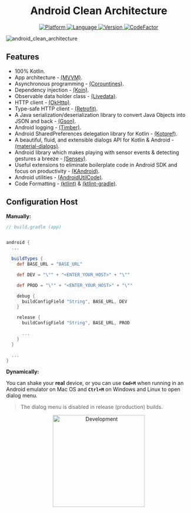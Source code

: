 <h1 align='center'>
    Android Clean Architecture
</h1>

<p align="center">
  <a href="https://img.shields.io/badge/Platform-Android%206.0-36da7e?logo=android&style=for-the-badge">
    <img src="https://img.shields.io/badge/Platform-Android%206.0-36da7e?logo=android&style=for-the-badge" alt="Platform" />
  </a>
  <a href="https://img.shields.io/badge/Kotlin-1.3.61-orange?logo=kotlin&style=for-the-badge">
    <img src="https://img.shields.io/badge/Kotlin-1.3.61-orange?logo=kotlin&style=for-the-badge" alt="Language" />
  </a>
  <a href="https://github.com/htdangkhoa/android-clean-architecture/releases">
    <img src="https://img.shields.io/github/v/release/htdangkhoa/android-clean-architecture?style=for-the-badge" alt="Version" />
  </a>
  <a href="https://www.codefactor.io/repository/github/htdangkhoa/android-clean-architecture">
    <img src="https://img.shields.io/codefactor/grade/github/htdangkhoa/android-clean-architecture?style=for-the-badge" alt="CodeFactor" />
	</a>
</p>

![android_clean_architecture](https://raw.githubusercontent.com/htdangkhoa/android-clean-architecture/master/art/android_clean_architecture.svg?sanitize=true)

## Features

- 100% Kotlin.
- App architecture - [(MVVM)](https://developer.android.com/jetpack/docs/guide).
- Asynchronous programming - [(Corountines)](https://kotlinlang.org/docs/reference/coroutines-overview.html).
- Dependency injection - [(Koin)](https://insert-koin.io/).
- Observable data holder class - [(Livedata)](https://developer.android.com/topic/libraries/architecture/livedata).
- HTTP client - [(OkHttp)](https://github.com/square/okhttp).
- Type-safe HTTP client - [(Retrofit)](https://github.com/square/retrofit).
- A Java serialization/deserialization library to convert Java Objects into JSON and back - [(Gson)](https://github.com/google/gson).
- Android logging - [(Timber)](https://github.com/JakeWharton/timber).
- Android SharedPreferences delegation library for Kotlin - [(Kotpref)](https://github.com/chibatching/Kotpref).
- A beautiful, fluid, and extensible dialogs API for Kotlin & Android - [(material-dialogs)](https://github.com/afollestad/material-dialogs).
- Android library which makes playing with sensor events & detecting gestures a breeze - [(Sensey)](https://github.com/nisrulz/sensey).
- Useful extensions to eliminate boilerplate code in Android SDK and focus on productivity - [(KAndroid)](https://github.com/pawegio/KAndroid).
- Android utilities - [(AndroidUtilCode)](https://github.com/Blankj/AndroidUtilCode).
- Code Formatting - [(ktlint)](https://github.com/pinterest/ktlint) & [(ktlint-gradle)](https://github.com/JLLeitschuh/ktlint-gradle).

## Configuration Host

**Manually:**

```gradle
// build.gradle (app)


android {
  ...

  buildTypes {
    def BASE_URL = "BASE_URL"

    def DEV = "\"" + "<ENTER_YOUR_HOST>" + "\""

    def PROD = "\"" + "<ENTER_YOUR_HOST>" + "\""

    debug {
      buildConfigField "String", BASE_URL, DEV
    }

    release {
      buildConfigField "String", BASE_URL, PROD

      ...
    }
  }

  ...
}
```

**Dynamically:**

You can shake your **real** device, or you can use **`Cmd+M`** when running in an Android emulator on Mac OS and **`Ctrl+M`** on Windows and Linux to open dialog menu.

> The dialog menu is disabled in release (production) builds.

<p align="center">
  <img src="https://raw.githubusercontent.com/htdangkhoa/android-clean-architecture/develop/art/development.gif" width="250" alt="Development" />
</p>
